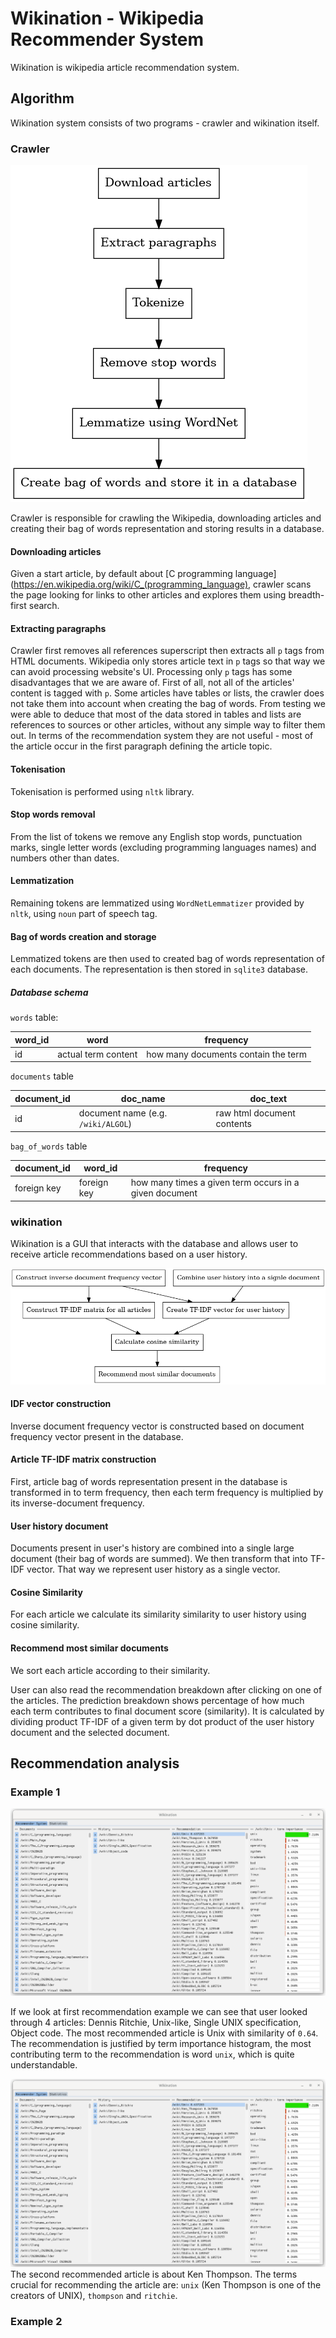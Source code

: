 # Wikination - Wikipedia Recommender System

Wikination is wikipedia article recommendation system.


## Algorithm

Wikination system consists of two programs - crawler and wikination itself.

### Crawler

![Crawler execution pipeline](crawler.png)

Crawler is responsible for crawling the Wikipedia, downloading articles and creating their bag of words representation and storing results in a database.


#### Downloading articles

Given a start article, by default about [C programming language](https://en.wikipedia.org/wiki/C_(programming_language), crawler scans the page looking for links to other articles and explores them using breadth-first search.

#### Extracting paragraphs

Crawler first removes all references superscript then extracts all `p` tags from HTML documents.
Wikipedia only stores article text in `p` tags so that way we can avoid processing website's UI.
Processing only `p` tags has some disadvantages that we are aware of.
First of all, not all of the articles' content is tagged with `p`.
Some articles have tables or lists, the crawler does not take them into account when creating the bag of words.
From testing we were able to deduce that most of the data stored in tables and lists are references to sources or other articles, without any simple way to filter them out.
In terms of the recommendation system they are not useful - most of the article occur in the first paragraph defining the article topic.

#### Tokenisation

Tokenisation is performed using `nltk` library.

#### Stop words removal 

From the list of tokens we remove any English stop words, punctuation marks, single letter words (excluding programming languages names) and numbers other than dates.


#### Lemmatization

Remaining tokens are lemmatized using `WordNetLemmatizer` provided by `nltk`, using `noun` part of speech tag.

#### Bag of words creation and storage

Lemmatized tokens are then used to created bag of words representation of each documents.
The representation is then stored in `sqlite3` database.

##### Database schema

`words` table:

|word_id|word|frequency|
|------|---|---|
|id|actual term content| how many documents contain the term|

`documents` table

|document_id|doc_name|doc_text|
|------|---|---|
|id|document name (e.g. `/wiki/ALGOL`)| raw html document contents|


`bag_of_words` table

|document_id|word_id|frequency|
|---|---|---|
|foreign key|foreign key|how many times a given term occurs in a given document|


### wikination

Wikination is a GUI that interacts with the database and allows user to receive article recommendations based on a user history.

![Wikination recommendation pipeline](wikination.png)

#### IDF vector construction

Inverse document frequency vector is constructed based on document frequency vector present in the database.

#### Article TF-IDF matrix construction

First, article bag of words representation present in the database is transformed in to term frequency, then each term frequency is multiplied by its inverse-document frequency.

#### User history document

Documents present in user's history are combined into a single large document (their bag of words are summed).
We then transform that into TF-IDF vector.
That way we represent user history as a single vector.

#### Cosine Similarity

For each article we calculate its similarity similarity to user history using cosine similarity.


#### Recommend most similar documents

We sort each article according to their similarity.

User can also read the recommendation breakdown after clicking on one of the articles.
The prediction breakdown shows percentage of how much each term contributes to final document score (similarity).
It is calculated by dividing product TF-IDF of a given term by dot product of the user history document and the selected document.

## Recommendation analysis

### Example 1
![Example of recommendation - UNIX](pred1.png)

If we look at first recommendation example we can see that user looked through 4 articles: Dennis Ritchie, Unix-like, Single UNIX specification, Object code.
The most recommended article is Unix with similarity of `0.64`.
The recommendation is justified by term importance histogram, the most contributing term to the recommendation is word `unix`, which is quite understandable.

![Example of recommendation - Ken Thompson](pred1.png)
The second recommended article is about Ken Thompson.
The terms crucial for recommending the article are: `unix` (Ken Thompson is one of the creators of UNIX), `thompson` and `ritchie`.


### Example 2
